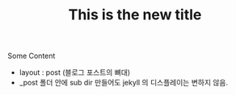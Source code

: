 ﻿---
layout: "post"
title: "This is the new title"
---

Some Content

* layout : post (블로그 포스트의 뼈대)
* _post 폴더 안에 sub dir 만들어도 jekyll 의 디스플레이는 변하지 않음.
